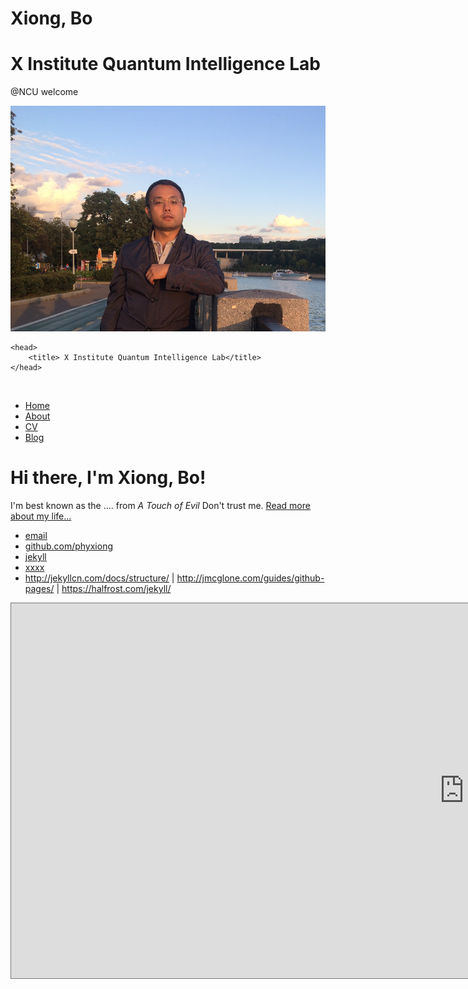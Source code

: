 # Xiong, Bo

# X Institute Quantum Intelligence Lab

@NCU
welcome

![My_Pic2](index.assets/My_Pic2.png)

<html>

	<head>
		<title> X Institute Quantum Intelligence Lab</title>
	</head>
​	<body>
		<nav>
    		<ul>
        		<li><a href="https://github.com/phyxiong">Home</a></li>
	        	<li><a href="/about">About</a></li>
        		<li><a href="/cv">CV</a></li>
        		<li><a href="/blog">Blog</a></li>
    		</ul>
		</nav>
		<div class="container">
    		<div class="blurb">
        		<h1>Hi there, I'm Xiong, Bo!</h1>
				<p>I'm best known as the .... from <em>A Touch of Evil</em> Don't trust me. <a href="/about">Read more about my life...</a></p>
    		</div><!-- /.blurb -->
		</div><!-- /.container -->
		<footer>
    		<ul>
        		<li><a href="mailto:stevenxiongbo@gmail.com">email</a></li>
        		<li><a href="https://github.com/phyxiong">github.com/phyxiong</a></li>
                <li><a href="http://jekyllcn.com/docs/structure/">jekyll</a></li>
                <li><a href="https://www.jianshu.com/p/9f71e260925d">xxxx</a></li>
                <li>http://jekyllcn.com/docs/structure/  |  http://jmcglone.com/guides/github-pages/    | https://halfrost.com/jekyll/</li>
			</ul>
      <iframe src="https://calendar.google.com/calendar/embed?height=600&amp;wkst=1&amp;bgcolor=%23ffffff&amp;ctz=Asia%2FShanghai&amp;src=MWlndTgyYmxqZjM4c3BzMjNzZmJyYXA2azBAZ3JvdXAuY2FsZW5kYXIuZ29vZ2xlLmNvbQ&amp;src=emhfY24uY2hpbmEjaG9saWRheUBncm91cC52LmNhbGVuZGFyLmdvb2dsZS5jb20&amp;color=%238E24AA&amp;color=%233F51B5" style="border:solid 1px #777" width="1450" height="600" frameborder="0" scrolling="no"></iframe>
		</footer>

​	</body>
</html>

